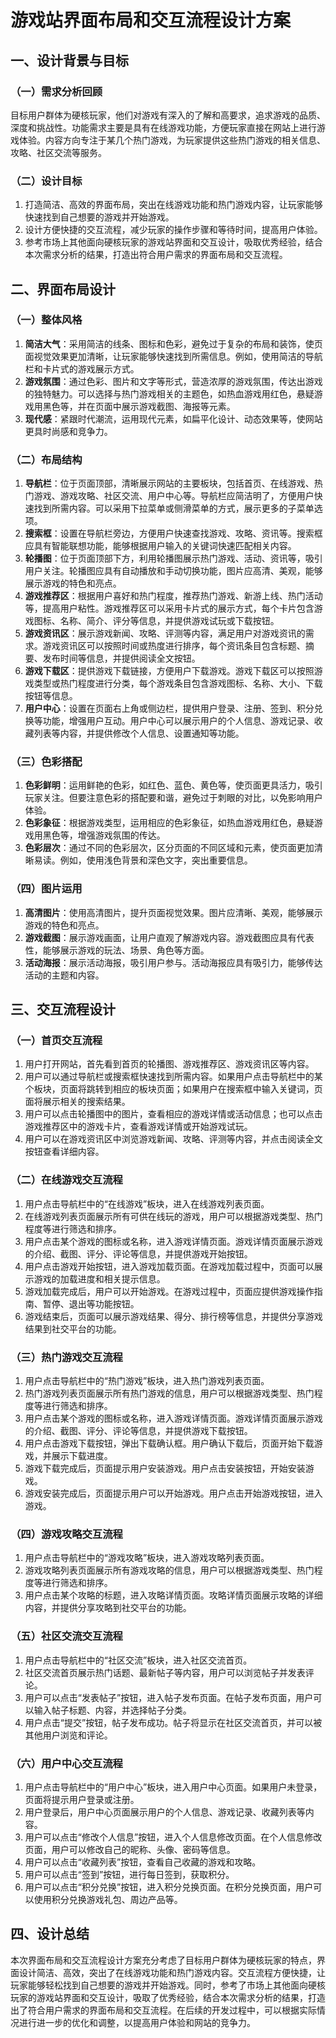 # 游戏站界面布局和交互流程设计方案

## 一、设计背景与目标
### （一）需求分析回顾
目标用户群体为硬核玩家，他们对游戏有深入的了解和高要求，追求游戏的品质、深度和挑战性。功能需求主要是具有在线游戏功能，方便玩家直接在网站上进行游戏体验。内容方向专注于某几个热门游戏，为玩家提供这些热门游戏的相关信息、攻略、社区交流等服务。

### （二）设计目标
1. 打造简洁、高效的界面布局，突出在线游戏功能和热门游戏内容，让玩家能够快速找到自己想要的游戏并开始游戏。
2. 设计方便快捷的交互流程，减少玩家的操作步骤和等待时间，提高用户体验。
3. 参考市场上其他面向硬核玩家的游戏站界面和交互设计，吸取优秀经验，结合本次需求分析的结果，打造出符合用户需求的界面布局和交互流程。

## 二、界面布局设计
### （一）整体风格
1. **简洁大气**：采用简洁的线条、图标和色彩，避免过于复杂的布局和装饰，使页面视觉效果更加清晰，让玩家能够快速找到所需信息。例如，使用简洁的导航栏和卡片式的游戏展示方式。
2. **游戏氛围**：通过色彩、图片和文字等形式，营造浓厚的游戏氛围，传达出游戏的独特魅力。可以选择与热门游戏相关的主题色，如热血游戏用红色，悬疑游戏用黑色等，并在页面中展示游戏截图、海报等元素。
3. **现代感**：紧跟时代潮流，运用现代元素，如扁平化设计、动态效果等，使网站更具时尚感和竞争力。

### （二）布局结构
1. **导航栏**：位于页面顶部，清晰展示网站的主要板块，包括首页、在线游戏、热门游戏、游戏攻略、社区交流、用户中心等。导航栏应简洁明了，方便用户快速找到所需内容。可以采用下拉菜单或侧滑菜单的方式，展示更多的子菜单选项。
2. **搜索框**：设置在导航栏旁边，方便用户快速查找游戏、攻略、资讯等。搜索框应具有智能联想功能，能够根据用户输入的关键词快速匹配相关内容。
3. **轮播图**：位于页面顶部下方，利用轮播图展示热门游戏、活动、资讯等，吸引用户关注。轮播图应具有自动播放和手动切换功能，图片应高清、美观，能够展示游戏的特色和亮点。
4. **游戏推荐区**：根据用户喜好和热门程度，推荐热门游戏、新游上线、热门活动等，提高用户粘性。游戏推荐区可以采用卡片式的展示方式，每个卡片包含游戏图标、名称、简介、评分等信息，并提供游戏试玩或下载按钮。
5. **游戏资讯区**：展示游戏新闻、攻略、评测等内容，满足用户对游戏资讯的需求。游戏资讯区可以按照时间或热度进行排序，每个资讯条目包含标题、摘要、发布时间等信息，并提供阅读全文按钮。
6. **游戏下载区**：提供游戏下载链接，方便用户下载游戏。游戏下载区可以按照游戏类型或热门程度进行分类，每个游戏条目包含游戏图标、名称、大小、下载按钮等信息。
7. **用户中心**：设置在页面右上角或侧边栏，提供用户登录、注册、签到、积分兑换等功能，增强用户互动。用户中心可以展示用户的个人信息、游戏记录、收藏列表等内容，并提供修改个人信息、设置通知等功能。

### （三）色彩搭配
1. **色彩鲜明**：运用鲜艳的色彩，如红色、蓝色、黄色等，使页面更具活力，吸引玩家关注。但要注意色彩的搭配要和谐，避免过于刺眼的对比，以免影响用户体验。
2. **色彩象征**：根据游戏类型，运用相应的色彩象征，如热血游戏用红色，悬疑游戏用黑色等，增强游戏氛围的传达。
3. **色彩层次**：通过不同的色彩层次，区分页面的不同区域和元素，使页面更加清晰易读。例如，使用浅色背景和深色文字，突出重要信息。

### （四）图片运用
1. **高清图片**：使用高清图片，提升页面视觉效果。图片应清晰、美观，能够展示游戏的特色和亮点。
2. **游戏截图**：展示游戏画面，让用户直观了解游戏内容。游戏截图应具有代表性，能够展示游戏的玩法、场景、角色等方面。
3. **活动海报**：展示活动海报，吸引用户参与。活动海报应具有吸引力，能够传达活动的主题和内容。

## 三、交互流程设计
### （一）首页交互流程
1. 用户打开网站，首先看到首页的轮播图、游戏推荐区、游戏资讯区等内容。
2. 用户可以通过导航栏或搜索框快速找到所需内容。如果用户点击导航栏中的某个板块，页面将跳转到相应的板块页面；如果用户在搜索框中输入关键词，页面将展示相关的搜索结果。
3. 用户可以点击轮播图中的图片，查看相应的游戏详情或活动信息；也可以点击游戏推荐区中的游戏卡片，查看游戏详情或开始游戏试玩。
4. 用户可以在游戏资讯区中浏览游戏新闻、攻略、评测等内容，并点击阅读全文按钮查看详细内容。

### （二）在线游戏交互流程
1. 用户点击导航栏中的“在线游戏”板块，进入在线游戏列表页面。
2. 在线游戏列表页面展示所有可供在线玩的游戏，用户可以根据游戏类型、热门程度等进行筛选和排序。
3. 用户点击某个游戏的图标或名称，进入游戏详情页面。游戏详情页面展示游戏的介绍、截图、评分、评论等信息，并提供游戏开始按钮。
4. 用户点击游戏开始按钮，进入游戏加载页面。在游戏加载过程中，页面可以展示游戏的加载进度和相关提示信息。
5. 游戏加载完成后，用户可以开始游戏。在游戏过程中，页面应提供游戏操作指南、暂停、退出等功能按钮。
6. 游戏结束后，页面可以展示游戏结果、得分、排行榜等信息，并提供分享游戏结果到社交平台的功能。

### （三）热门游戏交互流程
1. 用户点击导航栏中的“热门游戏”板块，进入热门游戏列表页面。
2. 热门游戏列表页面展示所有热门游戏的信息，用户可以根据游戏类型、热门程度等进行筛选和排序。
3. 用户点击某个游戏的图标或名称，进入游戏详情页面。游戏详情页面展示游戏的介绍、截图、评分、评论等信息，并提供游戏下载按钮。
4. 用户点击游戏下载按钮，弹出下载确认框。用户确认下载后，页面开始下载游戏，并展示下载进度。
5. 游戏下载完成后，页面提示用户安装游戏。用户点击安装按钮，开始安装游戏。
6. 游戏安装完成后，页面提示用户可以开始游戏。用户点击开始游戏按钮，进入游戏。

### （四）游戏攻略交互流程
1. 用户点击导航栏中的“游戏攻略”板块，进入游戏攻略列表页面。
2. 游戏攻略列表页面展示所有游戏攻略的信息，用户可以根据游戏类型、热门程度等进行筛选和排序。
3. 用户点击某个攻略的标题，进入攻略详情页面。攻略详情页面展示攻略的详细内容，并提供分享攻略到社交平台的功能。

### （五）社区交流交互流程
1. 用户点击导航栏中的“社区交流”板块，进入社区交流首页。
2. 社区交流首页展示热门话题、最新帖子等内容，用户可以浏览帖子并发表评论。
3. 用户可以点击“发表帖子”按钮，进入帖子发布页面。在帖子发布页面，用户可以输入帖子标题、内容，并选择帖子分类。
4. 用户点击“提交”按钮，帖子发布成功。帖子将显示在社区交流首页，并可以被其他用户浏览和评论。

### （六）用户中心交互流程
1. 用户点击导航栏中的“用户中心”板块，进入用户中心页面。如果用户未登录，页面将提示用户登录或注册。
2. 用户登录后，用户中心页面展示用户的个人信息、游戏记录、收藏列表等内容。
3. 用户可以点击“修改个人信息”按钮，进入个人信息修改页面。在个人信息修改页面，用户可以修改自己的昵称、头像、密码等信息。
4. 用户可以点击“收藏列表”按钮，查看自己收藏的游戏和攻略。
5. 用户可以点击“签到”按钮，进行每日签到，获取积分。
6. 用户可以点击“积分兑换”按钮，进入积分兑换页面。在积分兑换页面，用户可以使用积分兑换游戏礼包、周边产品等。

## 四、设计总结
本次界面布局和交互流程设计方案充分考虑了目标用户群体为硬核玩家的特点，界面设计简洁、高效，突出了在线游戏功能和热门游戏内容。交互流程方便快捷，让玩家能够轻松找到自己想要的游戏并开始游戏。同时，参考了市场上其他面向硬核玩家的游戏站界面和交互设计，吸取了优秀经验，结合本次需求分析的结果，打造出了符合用户需求的界面布局和交互流程。在后续的开发过程中，可以根据实际情况进行进一步的优化和调整，以提高用户体验和网站的竞争力。